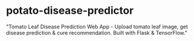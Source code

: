 # potato-disease-predictor
"Tomato Leaf Disease Prediction Web App - Upload tomato leaf image, get disease prediction &amp; cure recommendation. Built with Flask &amp; TensorFlow."

